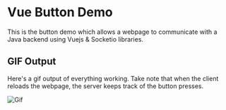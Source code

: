 # Vue Button Demo
This is the button demo which allows a webpage to communicate with a Java backend using Vuejs & Socketio libraries.

## GIF Output
Here's a gif output of everything working. Take note that when the client reloads the webpage, the server keeps track of the button presses.

![Gif](https://i.imgur.com/kSrDdXg.gif)
